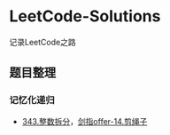 # LeetCode-Solutions
记录LeetCode之路



## 题目整理

### **记忆化递归**

- [343.整数拆分](https://leetcode-cn.com/problems/integer-break/)，[剑指offer-14.剪绳子](https://leetcode-cn.com/problems/jian-sheng-zi-lcof/)

